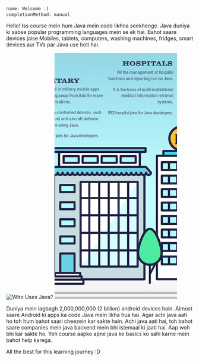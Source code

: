 ```ngMeta
name: Welcome :)
completionMethod: manual
```

Hello! Iss course mein hum Java mein code likhna seekhenge. Java duniya ki sabse popular programming languages mein se ek hai. Bahot saare devices jaise Mobiles, tablets, computers, washing machines, fridges, smart devices aur TVs par Java use hoti hai.

![Who Uses Java?](assets/Welcome_DZoneWhoUsesJava.jpeg)
![Test](assets/test.png)

Duniya mein lagbagh 2,000,000,000 (2 billion) android devices hain. Almost saare Android ki apps ka code Java mein likha hua hai. Agar achi java aati ho toh hum bahot saari cheezein kar sakte hain. Achi java aati hai, toh bahot saare companies mein java backend mein bhi istemaal ki jaati hai. Aap woh bhi kar sakte ho. Yeh course aapko apne java ke basics ko sahi karne mein bahot help karega.

All the best for this learning journey :D
